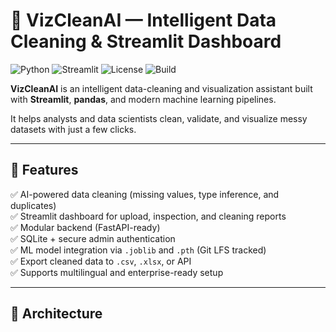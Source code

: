 # 🧼 VizCleanAI — Intelligent Data Cleaning & Streamlit Dashboard

![Python](https://img.shields.io/badge/python-3.10%2B-blue)
![Streamlit](https://img.shields.io/badge/Streamlit-1.x-red)
![License](https://img.shields.io/badge/license-MIT-green)
![Build](https://github.com/Ebinezezr-S/VizCleanAI/actions/workflows/python-ci.yml/badge.svg)

**VizCleanAI** is an intelligent data-cleaning and visualization assistant built with **Streamlit**, **pandas**, and modern machine learning pipelines.

It helps analysts and data scientists clean, validate, and visualize messy datasets with just a few clicks.

---

## 🚀 Features

✅ AI-powered data cleaning (missing values, type inference, and duplicates)  
✅ Streamlit dashboard for upload, inspection, and cleaning reports  
✅ Modular backend (FastAPI-ready)  
✅ SQLite + secure admin authentication  
✅ ML model integration via `.joblib` and `.pth` (Git LFS tracked)  
✅ Export cleaned data to `.csv`, `.xlsx`, or API  
✅ Supports multilingual and enterprise-ready setup

---

## 🧠 Architecture

